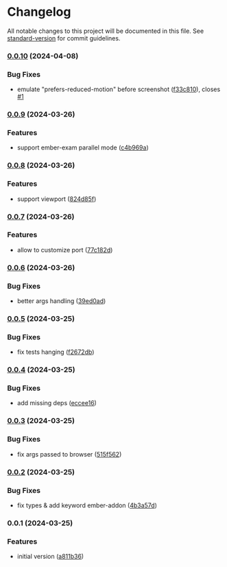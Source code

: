 # Changelog

All notable changes to this project will be documented in this file. See [standard-version](https://github.com/conventional-changelog/standard-version) for commit guidelines.

### [0.0.10](https://github.com/argos-ci/argos-ember/compare/v0.0.9...v0.0.10) (2024-04-08)


### Bug Fixes

* emulate "prefers-reduced-motion" before screenshot ([f33c810](https://github.com/argos-ci/argos-ember/commit/f33c8109632bd5cdaf424b54ff3d02f8562c1aa0)), closes [#1](https://github.com/argos-ci/argos-ember/issues/1)

### [0.0.9](https://github.com/argos-ci/argos-ember/compare/v0.0.8...v0.0.9) (2024-03-26)


### Features

* support ember-exam parallel mode ([c4b969a](https://github.com/argos-ci/argos-ember/commit/c4b969a241c2edeaed37aff8e8a49d489db4a5a6))

### [0.0.8](https://github.com/argos-ci/argos-ember/compare/v0.0.7...v0.0.8) (2024-03-26)


### Features

* support viewport ([824d85f](https://github.com/argos-ci/argos-ember/commit/824d85f90fdeed4b3aed57b50da6d586beec76e7))

### [0.0.7](https://github.com/argos-ci/argos-ember/compare/v0.0.6...v0.0.7) (2024-03-26)


### Features

* allow to customize port ([77c182d](https://github.com/argos-ci/argos-ember/commit/77c182d963888736ccb29f99873963c932fe69f8))

### [0.0.6](https://github.com/argos-ci/argos-ember/compare/v0.0.5...v0.0.6) (2024-03-26)


### Bug Fixes

* better args handling ([39ed0ad](https://github.com/argos-ci/argos-ember/commit/39ed0ad7bcf162fa4e3dfaecc667666f2868d3b4))

### [0.0.5](https://github.com/argos-ci/argos-ember/compare/v0.0.4...v0.0.5) (2024-03-25)


### Bug Fixes

* fix tests hanging ([f2672db](https://github.com/argos-ci/argos-ember/commit/f2672dbf307cdebac4b2e9e8755ee8c1ac92560a))

### [0.0.4](https://github.com/argos-ci/argos-ember/compare/v0.0.3...v0.0.4) (2024-03-25)


### Bug Fixes

* add missing deps ([eccee16](https://github.com/argos-ci/argos-ember/commit/eccee161a27a8f87198ed356690b2252761ece4d))

### [0.0.3](https://github.com/argos-ci/argos-ember/compare/v0.0.2...v0.0.3) (2024-03-25)


### Bug Fixes

* fix args passed to browser ([515f562](https://github.com/argos-ci/argos-ember/commit/515f562846799c63ded2567487cadcf59ffe5549))

### [0.0.2](https://github.com/argos-ci/argos-ember/compare/v0.0.1...v0.0.2) (2024-03-25)


### Bug Fixes

* fix types & add keyword ember-addon ([4b3a57d](https://github.com/argos-ci/argos-ember/commit/4b3a57d78dd3ca2e56867e8156fb595a1776df41))

### 0.0.1 (2024-03-25)


### Features

* initial version ([a811b36](https://github.com/argos-ci/argos-ember/commit/a811b3602256e41ea9f1bb8079ddaa74e32ac656))

